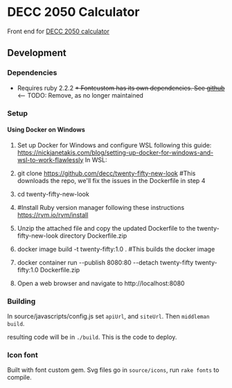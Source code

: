 # DECC 2050 Calculator

Front end for [DECC 2050 calculator](https://github.com/decc/twenty-fifty)

## Development

### Dependencies

* Requires ruby 2.2.2
~~* Fontcustom has its own dependencies. See
  [github](https://github.com/FontCustom/fontcustom)~~ <-- TODO: Remove, as no longer maintained

### Setup
#### Using Docker on Windows
1. Set up Docker for Windows and configure WSL following this guide: https://nickjanetakis.com/blog/setting-up-docker-for-windows-and-wsl-to-work-flawlessly
In WSL:

2. git clone https://github.com/decc/twenty-fifty-new-look #This downloads the repo, we'll fix the issues in the Dockerfile in step 4

3. cd twenty-fifty-new-look

4. #Install Ruby version manager following these instructions https://rvm.io/rvm/install

5. Unzip the attached file and copy the updated Dockerfile to the twenty-fifty-new-look directory Dockerfile.zip

6. docker image build -t twenty-fifty:1.0 . #This builds the docker image

7. docker container run --publish 8080:80 --detach twenty-fifty twenty-fifty:1.0
    Dockerfile.zip

8. Open a web browser and navigate to http://localhost:8080


### Building

In source/javascripts/config.js set `apiUrl`, and `siteUrl`.
Then `middleman build`.

resulting code will be in `./build`. This is the code to deploy.

### Icon font

Built with font custom gem. Svg files go in `source/icons`, run `rake fonts` to
compile.

